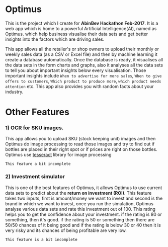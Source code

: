 # Optimus
This is the project which I create for **AbinBev Hackathon Feb-2017**. It is a web app which is home to a powerful Artificial Intelligence(AI), named as Optimus. which help business visualise their data sets and get better insights into the factors which are driving sales.

This app allows all the retailer's or shop owners to upload their monthly or weekly sales data (as a CSV or Excel file) and then by machine learning it create a database automatically. Once the database is ready, it visualises all the data sets in the form charts and graphs, also it analyses all the data sets to tell you about important insights below every visualisation. Those important insights include `When to advertise for more sales`, `When to give offers to customers`, `Which product to produce more`,  `which product needs attention` etc. This app also provides you with random facts about your industry.

# Other Features

 ### 1) OCR for SKU images.
This app allows you to upload SKU (stock keeping unit) images and then Optimus do image processing to read those images and try to find out if bottles are placed in their right spot or if prices are right on those bottles. Optimus use [tesseract](https://github.com/thiagoalessio/tesseract-ocr-for-php) library for image processing

`This feature a bit incomplete`

### 2) Investment simulator
This is one of the best features of Optimus, it allows Optimus to use current data sets to predict about the **return on investment (ROI)**. This feature takes two inputs, first is amount/money we want to invest and second is the brand in which we want to invest, once you run the simulation, Optimus analyse various data sets and rate this investment out of 100. This rating helps you to get the confidence about your investment. if the rating is 80 or something, then it's good. if the rating is 50 or something then there are 50/50 chances of it being good and if the rating is below 30 or 40 then it is very risky and its chances of being profitable are very low.

`This feature is a bit incomplete`
